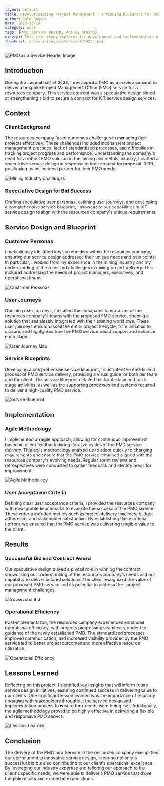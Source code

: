 ```yaml
---
layout: default
title: Revolutionizing Project Management - A Winning Blueprint for Delivering PMO as a Service to a Resources Company
author: Dale Rogers
date: 2023-12-18
category: work
tags: [PMO, Service Design, Agile, Mining]
excerpt: This case study explores the development and implementation of a bespoke Project Management Office (PMO) service for a resources company, showcasing how a speculative service design can revolutionize project management and contribute to operational excellence.
thumbnail: /assets/images/stories/230423.jpeg
---
```


![PMO as a Service Header Image](images/pmo-as-a-service-header.jpg)

## Introduction

During the second half of 2023, I developed a PMO as a service concept to deliver a bespoke Project Management Office (PMO) service for a resources company. This service concept was a speculative design aimed at strengthening a bid to secure a contract for ICT service design services.

## Context

### Client Background

The resources company faced numerous challenges in managing their projects effectively. These challenges included inconsistent project management practices, lack of standardized processes, and difficulties in tracking project progress and performance. Understanding the company's need for a robust PMO solution in the mining and metals industry, I crafted a speculative service design in response to their request for proposal (RFP), positioning us as the ideal partner for their PMO needs.

![Mining Industry Challenges](images/mining-industry-challenges.jpg)

### Speculative Design for Bid Success

Crafting speculative user personas, outlining user journeys, and developing a comprehensive service blueprint, I showcased our capabilities in ICT service design to align with the resources company's unique requirements.

## Service Design and Blueprint

### Customer Personas

I meticulously identified key stakeholders within the resources company, ensuring our service design addressed their unique needs and pain points. In particular, I worked from my experience in the mining industry and my understanding of the roles and challenges in mining project delivery. This included addressing the needs of project managers, executives, and operational teams.

![Customer Personas](images/customer-personas.jpg)

### User Journeys

Outlining user journeys, I detailed the anticipated interactions of the resources company's teams with the proposed PMO service, shaping a solution that seamlessly integrated with their existing workflows. These user journeys encompassed the entire project lifecycle, from initiation to closure, and highlighted how the PMO service would support and enhance each stage.

![User Journey Map](images/user-journey-map.jpg)

### Service Blueprints

Developing a comprehensive service blueprint, I illustrated the end-to-end process of PMO service delivery, providing a visual guide for both our team and the client. The service blueprint detailed the front-stage and back-stage activities, as well as the supporting processes and systems required to deliver a high-quality PMO service.

![Service Blueprint](images/service-blueprint.jpg)

## Implementation

### Agile Methodology

I implemented an agile approach, allowing for continuous improvement based on client feedback during iterative cycles of the PMO service delivery. This agile methodology enabled us to adapt quickly to changing requirements and ensure that the PMO service remained aligned with the resources company's evolving needs. Regular sprint reviews and retrospectives were conducted to gather feedback and identify areas for improvement.

![Agile Methodology](images/agile-methodology.jpg)

### User Acceptance Criteria

Defining clear user acceptance criteria, I provided the resources company with measurable benchmarks to evaluate the success of the PMO service. These criteria included metrics such as project delivery timelines, budget adherence, and stakeholder satisfaction. By establishing these criteria upfront, we ensured that the PMO service was delivering tangible value to the client.

## Results

### Successful Bid and Contract Award

Our speculative design played a pivotal role in winning the contract, showcasing our understanding of the resources company's needs and our capability to deliver tailored solutions. The client recognized the value of our proposed PMO service and its potential to address their project management challenges.

![Successful Bid](images/successful-bid.jpg)

### Operational Efficiency

Post-implementation, the resources company experienced enhanced operational efficiency, with projects progressing seamlessly under the guidance of the newly established PMO. The standardized processes, improved communication, and increased visibility provided by the PMO service led to better project outcomes and more effective resource utilization.

![Operational Efficiency](images/operational-efficiency.jpg)

## Lessons Learned

Reflecting on this project, I identified key insights that will inform future service design initiatives, ensuring continued success in delivering value to our clients. One significant lesson learned was the importance of regularly engaging with stakeholders throughout the service design and implementation process to ensure their needs were being met. Additionally, the agile methodology proved to be highly effective in delivering a flexible and responsive PMO service.

![Lessons Learned](images/lessons-learned.jpg)

## Conclusion

The delivery of the PMO as a Service to the resources company exemplifies our commitment to innovative service design, securing not only a successful bid but also contributing to our client's operational excellence. By leveraging our industry expertise and tailoring our approach to the client's specific needs, we were able to deliver a PMO service that drove tangible results and exceeded expectations.
